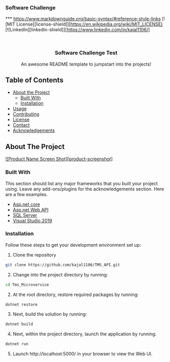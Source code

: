 ### Software Challenge

*** https://www.markdownguide.org/basic-syntax/#reference-style-links
[![MIT License][license-shield]][https://en.wikipedia.org/wiki/MIT_LICENSE]
[![LinkedIn][linkedin-shield]][https://www.linkedin.com/in/kajal1106/]

<!-- PROJECT LOGO -->
<br />
<p align="center">
  <a href="https://github.com/kajal1106>
    <img src="images/logo.png" alt="Logo" width="80" height="80">
  </a>

  <h3 align="center">Software Challenge Test</h3>

  <p align="center">
    An awesome README template to jumpstart into the projects!
    <br />
</p>
</p>


<!-- TABLE OF CONTENTS -->
## Table of Contents

* [About the Project](#about-the-project)
  * [Built With](#built-with)
  * [Installation](#installation)
* [Usage](#usage)
* [Contributing](#contributing)
* [License](#license)
* [Contact](#contact)
* [Acknowledgements](#acknowledgements)


<!-- ABOUT THE PROJECT -->
## About The Project

[![Product Name Screen Shot][product-screenshot]](/screenshot.png)


### Built With
This section should list any major frameworks that you built your project using. Leave any add-ons/plugins for the acknowledgements section. Here are a few examples.
* [Asp.net core](https://dotnet.microsoft.com/learn/aspnet/what-is-aspnet-core)
* [Asp.net Web API](https://dotnet.microsoft.com/apps/aspnet/apis)
* [SQL Server](https://jquery.com)
* [Visual Studio 2019]()

### Installation

Follow these steps to get your development environment set up:
1. Clone the repository
```sh
git clone https://github.com/kajal1106/TMS_API.git
```
2. Change into the project directory by running:
```sh
cd Tms_Microservice
```
2. At the root directory, restore required packages by running:
```csharp
dotnet restore
```
3. Next, build the solution by running:
```csharp
dotnet build
```
4. Next, within the project directory, launch the application by running:
```csharp
dotnet run
```
5. Launch http://localhost:5000/ in your browser to view the Web UI.

